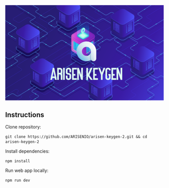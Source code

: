 <p align="center">
  <img src="https://raw.githubusercontent.com/ArisenIO/arisen-media/master/repo-headers/arisen-keygen.png"/>
</p>

## Instructions

Clone repository:
```
git clone https://github.com/ARISENIO/arisen-keygen-2.git && cd arisen-keygen-2
```
Install dependencies:
```
npm install
```
Run web app locally:
```
npm run dev
```
